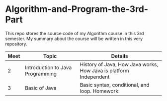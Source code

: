 # Algorithm-and-Program-the-3rd-Part
This repo stores the source code of my Algorithm course in this 3rd semester.
My summary about the course will be written in this very repository.

| Meet | Topic | Details |
| ---- | ----- | ------- |
| 2 | Introduction to Java Programming | History of Java, How Java works, How Java is platform Independent |
| 3 | Basic of Java | Basic syntax, conditional, and loop. Homework: |

